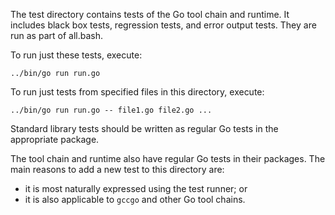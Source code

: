 The test directory contains tests of the Go tool chain and runtime.
It includes black box tests, regression tests, and error output tests.
They are run as part of all.bash.

To run just these tests, execute:

    ../bin/go run run.go

To run just tests from specified files in this directory, execute:

    ../bin/go run run.go -- file1.go file2.go ...

Standard library tests should be written as regular Go tests in the appropriate package.

The tool chain and runtime also have regular Go tests in their packages.
The main reasons to add a new test to this directory are:

- it is most naturally expressed using the test runner; or
- it is also applicable to `gccgo` and other Go tool chains.
